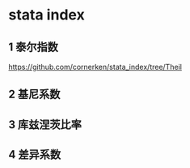 # stata index

## 1 泰尔指数

https://github.com/cornerken/stata_index/tree/Theil

## 2 基尼系数

## 3 库兹涅茨比率

## 4 差异系数
